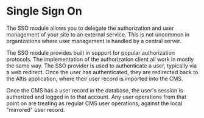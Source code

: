 # Single Sign On

The SSO module allows you to delegate the authorization and user management of your site to an external service. This is not uncommon in organizations where user management is handled by a central server.

The SSO module provides built in support for popular authorization protocols. The implementation of the authorization client all work in mostly the same way. The SSO provider is used to authenticate a user, typically via a web redirect. Once the user has authenticated, they are redirected back to the Altis application, where their user record is imported into the CMS.

Once the CMS has a user record in the database, the user's session is authorized and logged in to that account. Any user operations from that point on are treating as regular CMS user operations, against the local "mirrored" user record.
